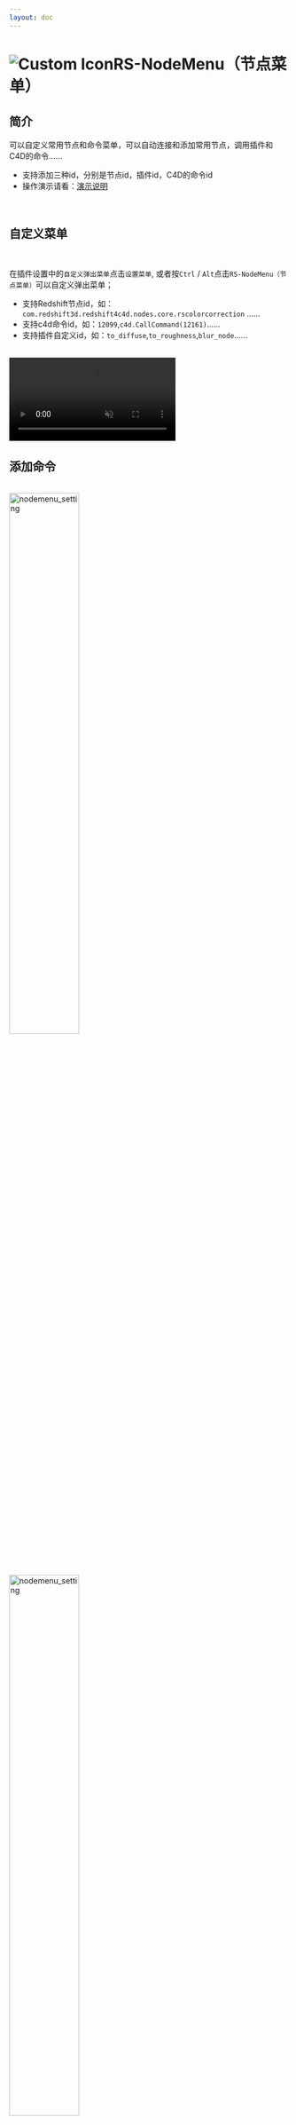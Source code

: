 ```yaml
---
layout: doc
---
```

# <span class="h1-icon"><img src="/img/RS-NodeMenu.webp" alt="Custom Icon"></span>RS-NodeMenu（节点菜单）

## 简介

可以自定义常用节点和命令菜单，可以自动连接和添加常用节点，调用插件和C4D的命令……

- 支持添加三种id，分别是节点id，插件id，C4D的命令id
- 操作演示请看：[演示说明](03-RNT-NodeMenu-demo)


<br/>


## 自定义菜单

<br/>


在插件设置中的`自定义弹出菜单`点击`设置菜单`, 或者按`Ctrl` / `Alt`点击`RS-NodeMenu（节点菜单）`可以自定义弹出菜单；  

- 支持Redshift节点id，如：`com.redshift3d.redshift4c4d.nodes.core.rscolorcorrection` ……
- 支持c4d命令id，如：`12099`,`c4d.CallCommand(12161)`……
- 支持插件自定义id，如：`to_diffuse`,`to_roughness`,`blur_node`……

<br/>

<video  controls autoplay muted>
  <source src="/rs-node/rs-nodetool-2-8-node-menu-setting_01.webm" type="video/webm">
</video>


<br/>

## 添加命令
<br/>

<div class="img-to" >
  <img data-zoomable src="/rs-node/rs_nodetool_2.8_nodemenu_setting_cn.webp" alt="nodemenu_setting" width=50%>
  <img data-zoomable src="/rs-node/rs_nodetool_2.8_nodemenu_setting_en.webp" alt="nodemenu_setting" width=50%>
</div>

<br/>

- 复制节点id或者命令id点击`粘贴`即可添加
- `文件夹`图标是打组
- `横线`图标是添加分割线
- `加号`图标是添加插件的自定义id
- 双击名称可以自定义显示名称

<br/>

<video  controls autoplay muted>
  <source src="/rs-node/rs-nodetool-2-8-node-menu-setting_02.webm" type="video/webm">
</video>


<br/>


## C4D命令id
添加c4d命令id用于调用常用的命令：
- 按`Shitf + F12 `搜索命令，复制id然后点击粘贴, 如 `12099`
- 在`扩展` > `脚本记录` 可以看到运行过的id, 先点一下需要运行的命令复制如 `c4d.CallCommand(12107)` 然后点击粘贴即可

<video  controls autoplay muted>
  <source src="/rs-node/rs-nodetool-2-8-node-menu-setting_03.webm" type="video/webm">
</video>



<br/>

## Redshift节点id
添加Redshift节点id用于添加和设置常用节点；

复制节点资产id然后点击粘贴，如`com.redshift3d.redshift4c4d.nodes.core.rscolorcorrection`  

::: info 需要开启显示信息和id  
显示信息：节点编辑器 > 预览 > 开启显示信息 
 
id信息：编辑 > 节点编辑首选项 > 勾选id  
:::


<br />

<video  controls autoplay muted>
  <source src="/rs-node/rs-nodetool-2-8-node-menu-setting_04.webm" type="video/webm">
</video>


<br />
<br />